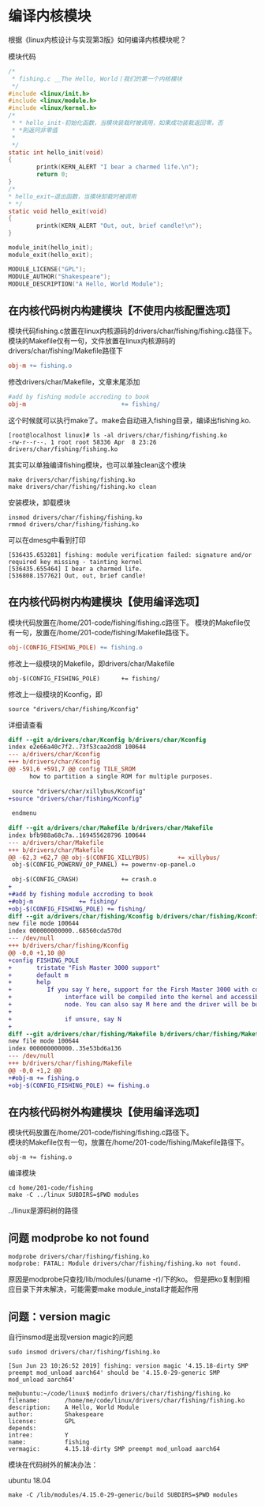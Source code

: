 编译内核模块
========================
根据《linux内核设计与实现第3版》如何编译内核模块呢？

模块代码
```c
/*
 * fishing.c __The Hello, World丨我们的第一个内核模块
 */
#include <linux/init.h>
#include <linux/module.h>
#include <linux/kernel.h>
/*
 * * hello_init-初始化函数，当模块装栽时被调用，如果成功装栽返回零，否
 * *則返冋非零值
 *
 */
static int hello_init(void)
{
        printk(KERN_ALERT "I bear a charmed life.\n");
        return 0;
}
/*
* hello_exit—退出函数，当摸块卸栽时被调用
* */
static void hello_exit(void)
{
        printk(KERN_ALERT "Out, out, brief candle!\n");
}

module_init(hello_init);
module_exit(hello_exit);

MODULE_LICENSE("GPL");
MODULE_AUTHOR("Shakespeare");
MODULE_DESCRIPTION("A Hello, World Module");
```


## 在内核代码树内构建模块【不使用内核配置选项】
模块代码fishing.c放置在linux内核源码的drivers/char/fishing/fishing.c路径下。  
模块的Makefile仅有一句，文件放置在linux内核源码的drivers/char/fishing/Makefile路径下
```Makefile
obj-m += fishing.o
```
修改drivers/char/Makefile，文章末尾添加
```Makefile
#add by fishing module accroding to book
obj-m                           += fishing/
```
这个时候就可以执行make了。make会自动进入fishing目录，编译出fishing.ko.
```shell-session
[root@localhost linux]# ls -al drivers/char/fishing/fishing.ko
-rw-r--r--. 1 root root 58336 Apr  8 23:26 drivers/char/fishing/fishing.ko
```
其实可以单独编译fishing模块，也可以单独clean这个模块
```shell-session
make drivers/char/fishing/fishing.ko
make drivers/char/fishing/fishing.ko clean
```
安装模块，卸载模块
```
insmod drivers/char/fishing/fishing.ko
rmmod drivers/char/fishing/fishing.ko
```
可以在dmesg中看到打印
``` 
[536435.653281] fishing: module verification failed: signature and/or required key missing - tainting kernel
[536435.655464] I bear a charmed life.
[536808.157762] Out, out, brief candle!
```
## 在内核代码树内构建模块【使用编译选项】
模块代码放置在/home/201-code/fishing/fishing.c路径下。
模块的Makefile仅有一句，放置在/home/201-code/fishing/Makefile路径下。
```Makefile
obj-(CONFIG_FISHING_POLE) += fishing.o
```
修改上一级模块的Makefile，即drivers/char/Makefile
```
obj-$(CONFIG_FISHING_POLE)      += fishing/
```
修改上一级模块的Kconfig，即
```config
source "drivers/char/fishing/Kconfig"
```
详细请查看
```Diff
diff --git a/drivers/char/Kconfig b/drivers/char/Kconfig
index e2e66a40c7f2..73f53caa2dd8 100644
--- a/drivers/char/Kconfig
+++ b/drivers/char/Kconfig
@@ -591,6 +591,7 @@ config TILE_SROM
 	  how to partition a single ROM for multiple purposes.
 
 source "drivers/char/xillybus/Kconfig"
+source "drivers/char/fishing/Kconfig"
 
 endmenu
 
diff --git a/drivers/char/Makefile b/drivers/char/Makefile
index bfb988a68c7a..169455628796 100644
--- a/drivers/char/Makefile
+++ b/drivers/char/Makefile
@@ -62,3 +62,7 @@ obj-$(CONFIG_XILLYBUS)		+= xillybus/
 obj-$(CONFIG_POWERNV_OP_PANEL)	+= powernv-op-panel.o
 
 obj-$(CONFIG_CRASH)            += crash.o
+
+#add by fishing module accroding to book
+#obj-m				+= fishing/
+obj-$(CONFIG_FISHING_POLE)	+= fishing/
diff --git a/drivers/char/fishing/Kconfig b/drivers/char/fishing/Kconfig
new file mode 100644
index 000000000000..68560cda570d
--- /dev/null
+++ b/drivers/char/fishing/Kconfig
@@ -0,0 +1,10 @@
+config FISHING_POLE
+       tristate "Fish Master 3000 support"
+       default m
+       help
+	       If you say Y here, support for the Firsh Master 3000 with computer
+               interface will be compiled into the kernel and accessible via a device
+               node. You can also say M here and the driver will be built as a module named fishing.ko
+
+               if unsure, say N
+
diff --git a/drivers/char/fishing/Makefile b/drivers/char/fishing/Makefile
new file mode 100644
index 000000000000..35e53bd6a136
--- /dev/null
+++ b/drivers/char/fishing/Makefile
@@ -0,0 +1,2 @@
+#obj-m += fishing.o
+obj-$(CONFIG_FISHING_POLE) += fishing.o
```

## 在内核代码树外构建模块【使用编译选项】
模块代码放置在/home/201-code/fishing/fishing.c路径下。  
模块的Makefile仅有一句，放置在/home/201-code/fishing/Makefile路径下。
```
obj-m += fishing.o
```
编译模块
```
cd home/201-code/fishing
make -C ../linux SUBDIRS=$PWD modules
```
../linux是源码树的路径



## 问题 modprobe ko not found
```
modprobe drivers/char/fishing/fishing.ko
modprobe: FATAL: Module drivers/char/fishing/fishing.ko not found.
```
原因是modprobe只查找/lib/modules/(uname -r)/下的ko。 但是把ko复制到相应目录下并未解决，可能需要make module_install才能起作用

## 问题：version magic
自行insmod是出现version magic的问题
```
sudo insmod drivers/char/fishing/fishing.ko
```
```
[Sun Jun 23 10:26:52 2019] fishing: version magic '4.15.18-dirty SMP preempt mod_unload aarch64' should be '4.15.0-29-generic SMP mod_unload aarch64'
```

```
me@ubuntu:~/code/linux$ modinfo drivers/char/fishing/fishing.ko
filename:       /home/me/code/linux/drivers/char/fishing/fishing.ko
description:    A Hello, World Module
author:         Shakespeare
license:        GPL
depends:
intree:         Y
name:           fishing
vermagic:       4.15.18-dirty SMP preempt mod_unload aarch64
```

模块在代码树外的解决办法：

ubuntu 18.04
```
make -C /lib/modules/4.15.0-29-generic/build SUBDIRS=$PWD modules
```
